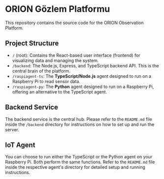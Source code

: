 # ORION Gözlem Platformu

This repository contains the source code for the ORION Observation Platform.

## Project Structure

-   `/` (root): Contains the React-based user interface (frontend) for visualizing data and managing the system.
-   `/backend`: The Node.js, Express, and TypeScript backend API. This is the central brain of the platform.
-   `/raspiagent-ts`: The **TypeScript/Node.js** agent designed to run on a Raspberry Pi to read sensor data.
-   `/raspiagent-py`: The **Python** agent designed to run on a Raspberry Pi, offering an alternative to the TypeScript agent.

## Backend Service

The backend service is the central hub. Please refer to the `README.md` file inside the `/backend` directory for instructions on how to set up and run the server.

## IoT Agent

You can choose to run either the TypeScript or the Python agent on your Raspberry Pi. Both perform the same functions. Refer to the `README.md` file inside the respective agent's directory for detailed setup and running instructions.